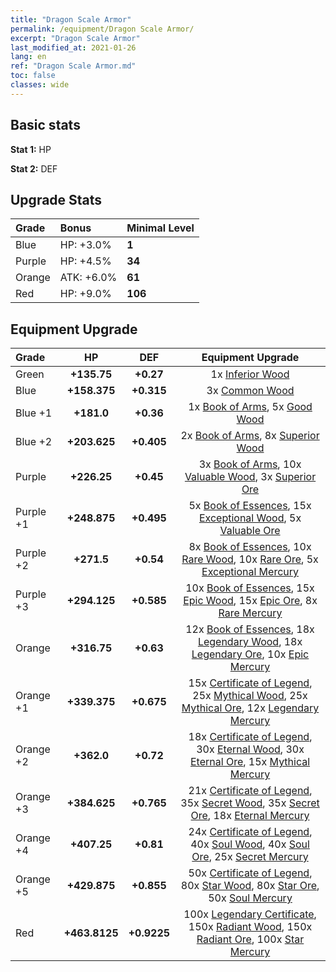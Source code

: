 ```yaml
---
title: "Dragon Scale Armor"
permalink: /equipment/Dragon Scale Armor/
excerpt: "Dragon Scale Armor"
last_modified_at: 2021-01-26
lang: en
ref: "Dragon Scale Armor.md"
toc: false
classes: wide
---
```


## Basic stats
 **Stat 1:** HP

 **Stat 2:** DEF

## Upgrade Stats

  |     Grade    |   Bonus | Minimal Level | 
  |:-------------|:--------|:--------------| 
  | Blue | HP: +3.0% | **1** | 
  | Purple | HP: +4.5% | **34** | 
  | Orange | ATK: +6.0% | **61** | 
  | Red | HP: +9.0% | **106** | 


## Equipment Upgrade

  |          Grade      | HP | DEF | Equipment Upgrade |
  |:--------------------|:---------:|:---------:|:----------------:|
  | Green | **+135.75** | **+0.27** | 1x [ Inferior Wood](/Items/mat_12/) |
  | Blue | **+158.375** | **+0.315** | 3x [ Common Wood](/Items/mat_53/) |
  | Blue +1 | **+181.0** | **+0.36** | 1x [ Book of Arms](/Items/mat_32/), 5x [ Good Wood](/Items/mat_90/) |
  | Blue +2 | **+203.625** | **+0.405** | 2x [ Book of Arms](/Items/mat_71/), 8x [ Superior Wood](/Items/mat_28/) |
  | Purple | **+226.25** | **+0.45** | 3x [ Book of Arms](/Items/mat_6/), 10x [ Valuable Wood](/Items/mat_43/), 3x [ Superior Ore](/Items/mat_13/) |
  | Purple +1 | **+248.875** | **+0.495** | 5x [ Book of Essences](/Items/mat_44/), 15x [ Exceptional Wood](/Items/mat_82/), 5x [ Valuable Ore](/Items/mat_55/) |
  | Purple +2 | **+271.5** | **+0.54** | 8x [ Book of Essences](/Items/mat_84/), 10x [ Rare Wood](/Items/mat_14/), 10x [ Rare Ore](/Items/mat_2/), 5x [ Exceptional Mercury](/Items/mat_91/) |
  | Purple +3 | **+294.125** | **+0.585** | 10x [ Book of Essences](/Items/mat_20/), 15x [ Epic Wood](/Items/mat_57/), 15x [ Epic Ore](/Items/mat_42/), 8x [ Rare Mercury](/Items/mat_29/) |
  | Orange | **+316.75** | **+0.63** | 12x [ Book of Essences](/Items/mat_60/), 18x [ Legendary Wood](/Items/mat_93/), 18x [ Legendary Ore](/Items/mat_81/), 10x [ Epic Mercury](/Items/mat_70/) |
  | Orange +1 | **+339.375** | **+0.675** | 15x [ Certificate of Legend](/Items/mat_96/), 25x [ Mythical Wood](/Items/mat_9/), 25x [ Mythical Ore](/Items/mat_23/), 12x [ Legendary Mercury](/Items/mat_3/) |
  | Orange +2 | **+362.0** | **+0.72** | 18x [ Certificate of Legend](/Items/mat_25/), 30x [ Eternal Wood](/Items/mat_75/), 30x [ Eternal Ore](/Items/mat_36/), 15x [ Mythical Mercury](/Items/mat_50/) |
  | Orange +3 | **+384.625** | **+0.765** | 21x [ Certificate of Legend](/Items/mat_38/), 35x [ Secret Wood](/Items/mat_87/), 35x [ Secret Ore](/Items/mat_99/), 18x [ Eternal Mercury](/Items/mat_62/) |
  | Orange +4 | **+407.25** | **+0.81** | 24x [ Certificate of Legend](/Items/mat_100/), 40x [ Soul Wood](/Items/mat_49/), 40x [ Soul Ore](/Items/mat_8/), 25x [ Secret Mercury](/Items/mat_22/) |
  | Orange +5 | **+429.875** | **+0.855** | 50x [ Certificate of Legend](/Items/mat_11/), 80x [ Star Wood](/Items/mat_63/), 80x [ Star Ore](/Items/mat_72/), 50x [ Soul Mercury](/Items/mat_34/) |
  | Red | **+463.8125** | **+0.9225** | 100x [ Legendary Certificate](/Items/mat_76/), 150x [ Radiant Wood](/Items/mat_21/), 150x [ Radiant Ore](/Items/mat_88/), 100x [ Star Mercury](/Items/mat_98/) |

